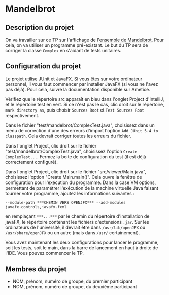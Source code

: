 # Mandelbrot

## Description du projet 

On va travailler sur ce TP sur l'affichage de l'[ensemble de Mandelbrot](https://en.wikipedia.org/wiki/Mandelbrot_set). Pour cela, on va utiliser un programme pré-existant. 
Le but du TP sera de corriger la classe `Complex` en s'aidant de tests unitaires.

## Configuration du projet

Le projet utilise JUnit et JavaFX. Si vous êtes sur votre ordinateur personnel, il vous faut commencer par installer JavaFX (si vous ne l'avez pas déjà). Pour cela, suivre la documentation disponible sur Ametice.

Vérifiez que le répertoire src apparaît en bleu dans l'onglet Project d'IntelliJ, et le répertoire test en vert. Si ce n'est pas le cas, clic droit sur le répertoire, `mark directory as`, puis choisir `Sources Root` et `Test Sources Root` respectivement.

Dans le fichier "test/mandelbrot/ComplexTest.java", choisissez dans un menu de correction d'une des erreurs d'import l'option `Add JUnit 5.4 to classpath`. Cela devrait corriger toutes les erreurs du fichier.

Dans l'onglet Project, clic droit sur le fichier "test/mandelbrot/ComplexTest.java", choisissez l'option `Create ComplexTest...`. Fermez la boite de configuration du test (il est déjà correctement configuré).

Dans l'onglet Project, clic droit sur le fichier "src/viewer/Main.java", choisissez l'option "Create Main.main()". Cela ouvre la fenêtre de configuration pour l'exécution du programme. Dans la case VM options, permettant de paramétrer l'exécution de la machine virtuelle Java faisant tourner votre programme, ajoutez les informations suivantes :

`--module-path ***CHEMIN VERS OPENJFX*** --add-modules javafx.controls,javafx.fxml`

en remplaçant `***...***` par le chemin du répertoire d'installation de javaFX, le répertoire contenant les fichiers d'extensions `.jar`. Sur les ordinateurs de l'université, il devrait être dans `/usr/lib/openJFX` ou `/usr/share/openJFX` ou un autre (mais dans `/usr/` certainement).

Vous avez maintenant les deux configurations pour lancer le programme, soit les tests, soit le main, dans la barre de lancement en haut à droite de l'IDE. Vous pouvez commencer le TP.



## Membres du projet

- NOM, prénom, numéro de groupe, du premier participant
- NOM, prénom, numéro de groupe, du deuxième participant
